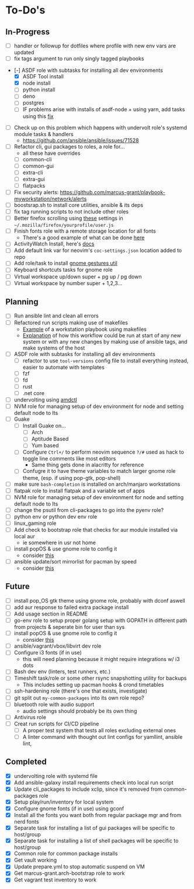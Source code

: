 To-Do's
=======

In-Progress
-----------

- [ ] handler or followup for dotfiles where profile with new env vars are updated
- [ ] fix tags argument to run only singly tagged playbooks
- [-] ASDF role with subtasks for installing all dev environments
  - [x] ASDF Tool install
  - [x] node install
  - [ ] python install
  - [ ] deno
  - [ ] postgres
  - [ ] IF problems arise with installs of asdf-node + using yarn, add tasks using this [fix](https://github.com/asdf-vm/asdf-nodejs/issues/42#issuecomment-360884173)
- [ ] Check up on this problem which happens with undervolt role's systemd module tasks & handlers
  - <https://github.com/ansible/ansible/issues/71528>
- [ ] Refactor cli, gui packages to roles, a role for...
  - all these have overrides
  - [ ] common-cli
  - [ ] common-gui
  - [ ] extra-cli
  - [ ] extra-gui
  - [ ] flatpacks
- [ ] Fix security alerts: <https://github.com/marcus-grant/playbook-myworkstation/network/alerts>
- [ ] boostsrap.sh to install core utilities, ansible & its deps
- [ ] fix tag running scripts to not include other roles
- [ ] Better firefox scrolling using [these][02] settings in `~/.mozilla/firefox/yourprofile/user.js`
- [ ] Finish fonts role with a remote storage location for all fonts
  - There's a good example of what can be done [here][nvmsh]
- [ ] ActivityWatch Install, here's [docs][01]
- [ ] Add default link var for neovim's `coc-settings.json` location added to repo
- [ ] Add role/task to install [gnome gestures util](https://gitlab.com/cunidev/gestures)
- [ ] Keyboard shortcuts tasks for gnome role
- [ ] Virtual workspace up/down super + pg up / pg down
- [ ] Virtual workspace by number super + 1,2,3...

Planning
--------

- [ ] Run ansible lint and clean all errors
- [ ] Refactored run scripts making use of makefiles
  - [Example][env-automation-makefile] of a workstation playbook using makefiles
  - [Explanation][env-automation-blogpost] of how this workflow could be run at start of any new system or with any new changes by making use of ansible tags, and make systems of the host
- [ ] ASDF role with subtasks for installing all dev environments
  - [ ] refactor to use `tool-versions` config file to install everything instead, easier to automate with templates
  - [ ] fzf
  - [ ] fd
  - [ ] rust
  - [ ] .net core
- [ ] undervolting using [amdctl][amdundervolt]
- [ ] NVM role for managing setup of dev environment for node and setting default node to lts
- [ ] Guake
  - [ ] Install Guake on...
    - [ ] Arch
    - [ ] Aptitude Based
    - [ ] Yum based
  - [ ] Configure `Ctrl+/` to perform neovim sequence `?/#` used as hack to toggle line comments like most editors
    - Same thing gets done in alacritty for reference
  - [ ] Confugre it to have theme variables to match larger gnome role theme, (esp. if using pop-gtk, pop-shell)
- [ ] make sure `bash-completion` is installed on arch/manjaro workstations
- [ ] flatpak role to install flatpak and a variable set of apps
- [ ] NVM role for managing setup of dev environment for node and setting default node to lts
- [ ] change the psutil from cli-packages to go into the pyenv role?
- [ ] python env or python dev env role
- [ ] linux_gaming role
- [ ] Add check to bootstrap role that checks for aur module installed via local aur
  - ie somewhere in usr not home
- [ ] install popOS & use gnome role to config it
  - consider [this](https://www.addictivetips.com/ubuntu-linux-tips/install-pop-gtk-theme-on-linux/)
- [ ] ansible update/sort mirrorlist for pacman by speed
  - consider [this](https://wiki.archlinux.org/index.php/Mirrors)

Future
------

- [ ] install pop_OS gtk theme using gnome role, probably with dconf aswell
- [ ] add aur response to failed extra package install
- [ ] Add usage section in README
- [ ] go-env role to setup proper golang setup with GOPATH in different path from projects & seperate bin for user than sys
- [ ] install popOS & use gnome role to config it
  - consider [this](https://www.addictivetips.com/ubuntu-linux-tips/install-pop-gtk-theme-on-linux/)
- [ ] ansible/vagrant/vbox/libvirt dev role
- [ ] Configure i3 fonts (if in use)
  - this will need planning because it might require integrations w/ i3 dots
- [ ] Bash dev env (linters, test runners, etc.)
- [ ] Timeshift task/role or some other rsync snapshotting utility for backups
  - This includes setting up pacman hooks & crond timetables
- [ ] ssh-hardening role (there's one that exists, investigate)
- [ ] git split out `my-common-packages` into its own role repo?
- [ ] bluetooth role with audio support
  - audio settings should probably be its own thing
- [ ] Antivirus role
- [ ] Creat run scripts for CI/CD pipeline
  - [ ] A proper test system that tests all roles excluding external ones
  - [ ] A linter command with thought out lint configs for yamllint, ansible lint,

Completed
---------

- [x] undervolting role with systemd file
- [x] Add ansible-galaxy install requirements check into local run script
- [x] Update cli_packages to include xclip, since it's removed from common-packages role
- [x] Setup play/run/inventory for local system
- [x] Configure gnome fonts (if in use) using gconf
- [x] Install all the fonts you want both from regular package mgr and from nerd fonts
- [x] Separate task for installing a list of gui packages will be specific to host/group
- [x] Separate task for installing a list of shell packages will be specific to host/group
- [x] Common role for common package installs
- [x] Get vault working
- [x] Update prepare.yml to stop automatic suspend on VM
- [x] Get marcus-grant.arch-bootstrap role to work
- [x] Get vagrant test inventory to work

[nvmsh]: https://github.com/nvm-sh/nvm
[env-automation-makefile]: https://github.com/alehatsman/env-automation/blob/master/Makefile "Github: alehatsman/env-automation/master/Makefile"
[env-automation-blogpost]: https://alehatsman.com/posts/dotfiles_and_configuration_management_using_ansible.html "alehatsman blog: automating dotfiles with ansible"
[amdundervolt]: https://github.com/kevinlekiller/amdctl/issues/18 "Github: kevinlekiller/amdctl"

[01]: https://docs.activitywatch.net/en/latest/getting-started.html "ActivityWatch Docs: Getting Started"
[02]: https://wiki.archlinux.org/index.php/Firefox#Smooth_Scrolling "Arch Wiki: Firefox - Smooth Scroll"
